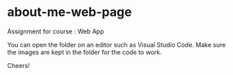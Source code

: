 # about-me-web-page
Assignment for course : Web App

You can open the folder on an editor such as Visual Studio Code.
Make sure the images are kept in the folder for the code to work.

Cheers!
